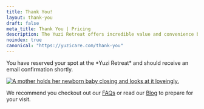 ```yaml
---
title: Thank You!
layout: thank-you
draft: false
meta_title: Thank You | Pricing
description: The Yuzi Retreat offers incredible value and convenience by packaging several premium services together. Thank you for confirming your interest!
noindex: true
canonical: "https://yuzicare.com/thank-you"
---
```


<div className="text-semibold text-xl sm:text-2xl text-center">
  <p className="mx-auto max-w-[550px]">
    You have reserved your spot at the *Yuzi Retreat* and should receive an email confirmation shortly.
  </p>
  <a href="/"><img src="images/thank-you/thank-you.png" alt="A mother holds her newborn baby closing and looks at it loveingly." className="mx-auto w-80 h-80 rounded-lg" loading="lazy"/></a>
  <p className="leading-1">We recommend you checkout out our <a href="/faq" className="text-primary underline font-bold hover:text-primary/50">FAQs</a> or read our <a href="/blogs" className="text-primary underline font-bold hover:text-primary/50">Blog</a> to prepare for your visit.</p>
</div>
